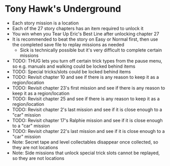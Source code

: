 # Tony Hawk's Underground

- Each story mission is a location
- Each of the 27 story chapters has an item required to unlock it
- You win when you Tear Up Eric's Best Line after unlocking chapter 27
- It is recommended to beat the story on Easy or Normal first, then use the completed save file to replay missions as needed
    - Sick is technically possible but it's very difficult to complete certain missions
- TODO: THUG lets you turn off certain trick types from the pause menu, so e.g. manuals and walking could be locked behind items
- TODO: Special tricks/slots could be locked behind items
- TODO: Revisit chapter 10 and see if there is any reason to keep it as a region/location
- TODO: Revisit chapter 23's first mission and see if there is any reason to keep it as a region/location
- TODO: Revisit chapter 25 and see if there is any reason to keep it as a region/location
- TODO: Revisit chapter 2's last mission and see if it is close enough to a "car" mission
- TODO: Revisit chapter 17's Ralphie mission and see if it is close enough to a "car" mission
- TODO: Revisit chapter 22's last mission and see if it is close enough to a "car" mission
- Note: Secret tape and level collectables disappear once collected, so they are not locations
- Note: Side missions that unlock special trick slots cannot be replayed, so they are not locations
